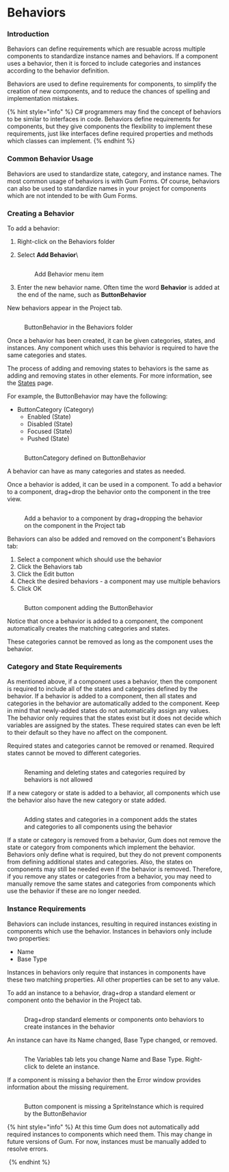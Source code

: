 # Behaviors

### Introduction

Behaviors can define requirements which are resuable across multiple components to standardize instance names and behaviors. If a component uses a behavior, then it is forced to include categories and instances according to the behavior definition.

Behaviors are used to define requirements for components, to simplify the creation of new components, and to reduce the chances of spelling and implementation mistakes.

{% hint style="info" %}
C# programmers may find the concept of behaviors to be similar to interfaces in code. Behaviors define requirements for components, but they give components the flexibility to implement these requirements, just like interfaces define required properties and methods which classes can implement.
{% endhint %}

### Common Behavior Usage

Behaviors are used to standardize state, category, and instance names. The most common usage of behaviors is with Gum Forms. Of course, behaviors can also be used to standardize names in your project for components which are not intended to be with Gum Forms.

### Creating a Behavior

To add a behavior:

1. Right-click on the Behaviors folder
2.  Select **Add Behavior**\


    <figure><img src="../../../.gitbook/assets/image (82).png" alt=""><figcaption><p>Add Behavior menu item</p></figcaption></figure>
3. Enter the new behavior name. Often time the word **Behavior** is added at the end of the name, such as **ButtonBehavior**

New behaviors appear in the Project tab.

<figure><img src="../../../.gitbook/assets/image (83).png" alt=""><figcaption><p>ButtonBehavior in the Behaviors folder</p></figcaption></figure>

Once a behavior has been created, it can be given categories, states, and instances. Any component which uses this behavior is required to have the same categories and states.&#x20;

The process of adding and removing states to behaviors is the same as adding and removing states in other elements. For more information, see the [States](../states/) page.

For example, the ButtonBehavior may have the following:

* ButtonCategory (Category)
  * Enabled (State)
  * Disabled (State)
  * Focused (State)
  * Pushed (State)

<figure><img src="../../../.gitbook/assets/19_05 44 01.png" alt=""><figcaption><p>ButtonCategory defined on ButtonBehavior</p></figcaption></figure>

A behavior can have as many categories and states as needed.

Once a behavior is added, it can be used in a component. To add a behavior to a component, drag+drop the behavior onto the component in the tree view.

<figure><img src="../../../.gitbook/assets/19_05 44 59.gif" alt=""><figcaption><p>Add a behavior to a component by drag+dropping the behavior on the component in the Project tab</p></figcaption></figure>

Behaviors can also be added and removed on the component's Behaviors tab:

1. Select a component which should use the behavior
2. Click the Behaviors tab
3. Click the Edit button
4. Check the desired behaviors - a component may use multiple behaviors
5. Click OK

<figure><img src="../../../.gitbook/assets/28_05 20 28.gif" alt=""><figcaption><p>Button component adding the ButtonBehavior</p></figcaption></figure>

Notice that once a behavior is added to a component, the component automatically creates the matching categories and states.

These categories cannot be removed as long as the component uses the behavior.

### Category and State Requirements

As mentioned above, if a component uses a behavior, then the component is required to include all of the states and categories defined by the behavior.  If a behavior is added to a component, then all states and categories in the behavior are automatically added to the component. Keep in mind that newly-added states do not automatically assign any values. The behavior only requires that the states exist but it does not decide which variables are assigned by the states. These required states can even be left to their default  so they have no affect on the component.

Required states and categories cannot be removed or renamed. Required states cannot be moved to different categories.

<figure><img src="../../../.gitbook/assets/image (2) (1) (1).png" alt=""><figcaption><p>Renaming and deleting states and categories required by behaviors is not allowed</p></figcaption></figure>

If a new category or state is added to a behavior, all components which use the behavior also have the new category or state added.

<figure><img src="../../../.gitbook/assets/19_06 02 42.gif" alt=""><figcaption><p>Adding states and categories in a component adds the states and categories to all components using the behavior</p></figcaption></figure>

If a state or category is removed from a behavior, Gum does not remove the state or category from components which implement the behavior. Behaviors only define what is required, but they do not prevent components from defining additional states and categories. Also, the states on components may still be needed even if the behavior is removed. Therefore, if you remove any states or categories from a behavior, you may need to manually remove the same states and categories from components which use the behavior if these are no longer needed.

### Instance Requirements

Behaviors can include instances, resulting in required instances existing in components which use the behavior. Instances in behaviors only include two properties:

* Name
* Base Type

Instances in behaviors only require that instances in components have these two matching properties. All other properties can be set to any value.

To add an instance to a behavior, drag+drop a standard element or component onto the behavior in the Project tab.

<figure><img src="../../../.gitbook/assets/21_07 01 58.gif" alt=""><figcaption><p>Drag+drop standard elements or components onto behaviors to create instances in the behavior</p></figcaption></figure>

An instance can have its Name changed, Base Type changed, or removed.

<figure><img src="../../../.gitbook/assets/21_07 04 12.gif" alt=""><figcaption><p>The Variables tab lets you change Name and Base Type. Right-click to delete an instance.</p></figcaption></figure>

If a component is missing a behavior then the Error window provides information about the missing requirement.

<figure><img src="../../../.gitbook/assets/image (128).png" alt=""><figcaption><p>Button component is missing a SpriteInstance which is required by the ButtonBehavior</p></figcaption></figure>

{% hint style="info" %}
At this time Gum does not automatically add required instances to components which need them. This may change in future versions of Gum. For now, instances must be manually added to resolve errors.

<img src="../../../.gitbook/assets/21_07 08 10.gif" alt="" data-size="original">
{% endhint %}
